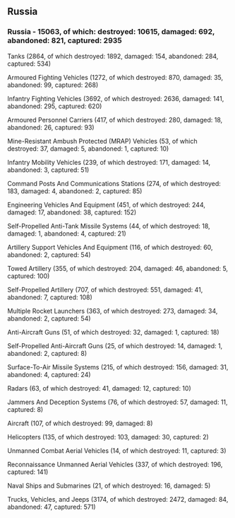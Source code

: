 
 
 ## Russia
 
 ### Russia - 15063, of which: destroyed: 10615, damaged: 692, abandoned: 821, captured: 2935

 

 

 Tanks (2864, of which destroyed: 1892, damaged: 154, abandoned: 284, captured: 534)

 Armoured Fighting Vehicles (1272, of which destroyed: 870, damaged: 35, abandoned: 99, captured: 268)

 Infantry Fighting Vehicles (3692, of which destroyed: 2636, damaged: 141, abandoned: 295, captured: 620)

 Armoured Personnel Carriers (417, of which destroyed: 280, damaged: 18, abandoned: 26, captured: 93)

 Mine-Resistant Ambush Protected (MRAP) Vehicles (53, of which destroyed: 37, damaged: 5, abandoned: 1, captured: 10)

 Infantry Mobility Vehicles (239, of which destroyed: 171, damaged: 14, abandoned: 3, captured: 51)

 Command Posts And Communications Stations (274, of which destroyed: 183, damaged: 4, abandoned: 2, captured: 85)

 Engineering Vehicles And Equipment (451, of which destroyed: 244, damaged: 17, abandoned: 38, captured: 152)

 Self-Propelled Anti-Tank Missile Systems (44, of which destroyed: 18, damaged: 1, abandoned: 4, captured: 21)

 Artillery Support Vehicles And Equipment (116, of which destroyed: 60, abandoned: 2, captured: 54)

 Towed Artillery (355, of which destroyed: 204, damaged: 46, abandoned: 5, captured: 100)

 Self-Propelled Artillery (707, of which destroyed: 551, damaged: 41, abandoned: 7, captured: 108)

 Multiple Rocket Launchers (363, of which destroyed: 273, damaged: 34, abandoned: 2, captured: 54)

 Anti-Aircraft Guns (51, of which destroyed: 32, damaged: 1, captured: 18)

 Self-Propelled Anti-Aircraft Guns (25, of which destroyed: 14, damaged: 1, abandoned: 2, captured: 8)

 Surface-To-Air Missile Systems (215, of which destroyed: 156, damaged: 31, abandoned: 4, captured: 24)

 Radars (63, of which destroyed: 41, damaged: 12, captured: 10)

 Jammers And Deception Systems (76, of which destroyed: 57, damaged: 11, captured: 8)

 Aircraft (107, of which destroyed: 99, damaged: 8)

 Helicopters (135, of which destroyed: 103, damaged: 30, captured: 2)

 Unmanned Combat Aerial Vehicles (14, of which destroyed: 11, captured: 3)

 Reconnaissance Unmanned Aerial Vehicles (337, of which destroyed: 196, captured: 141)

 Naval Ships and Submarines (21, of which destroyed: 16, damaged: 5)

 Trucks, Vehicles, and Jeeps (3174, of which destroyed: 2472, damaged: 84, abandoned: 47, captured: 571)

